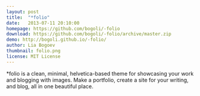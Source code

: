 ```yaml
---
layout: post
title:  "*folio"
date:   2013-07-11 20:10:00
homepage: https://github.com/bogoli/-folio
download: https://github.com/bogoli/-folio/archive/master.zip
demo: http://bogoli.github.io/-folio/
author: Lia Bogoev
thumbnail: folio.png
license: MIT License
---
```


*folio is a clean, minimal, helvetica-based theme for showcasing your work and blogging with images. Make a portfolio, create a site for your writing, and blog, all in one beautiful place. 
